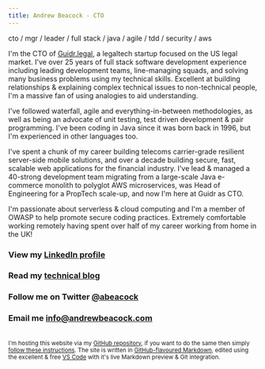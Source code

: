 ```yaml
---
title: Andrew Beacock - CTO
---
```


cto / mgr / leader / full stack / java / agile / tdd / security / aws

I'm the CTO of [Guidr.legal](https://guidr.legal/), a legaltech startup focused on the US legal market. I've over 25 years of full stack software development experience including leading development teams, line-managing squads, and solving many business problems using my technical skills. Excellent at building relationships & explaining complex technical issues to non-technical people, I'm a massive fan of using analogies to aid understanding.

I've followed waterfall, agile and everything-in-between methodologies, as well as being an advocate of unit testing, test driven development & pair programming. I've been coding in Java since it was born back in 1996, but I'm experienced in other languages too.

I've spent a chunk of my career building telecoms carrier-grade resilient server-side mobile solutions, and over a decade building secure, fast, scalable web applications for the financial industry. I've lead & managed a 40-strong development team migrating from a large-scale Java e-commerce monolith to polyglot AWS microservices, was Head of Engineering for a PropTech scale-up, and now I'm here at Guidr as CTO.

I'm passionate about serverless & cloud computing and I'm a member of OWASP to help promote secure coding practices. Extremely comfortable working remotely having spent over half of my career working from home in the UK!

### View my [LinkedIn profile](https://www.linkedin.com/in/andrewbeacock/)

### Read my [technical blog](https://blog.andrewbeacock.com)

### Follow me on Twitter [@abeacock](https://twitter.com/abeacock)

### Email me <info@andrewbeacock.com>

<br/><small>I'm hosting this website via my [GitHub repository](https://github.com/abeacock/), if you want to do the same then simply [follow these instructions](https://pages.github.com/). The site is written in [GitHub-flavoured Markdown](https://guides.github.com/features/mastering-markdown/), edited using the excellent & free [VS Code](https://code.visualstudio.com/) with it's live Markdown preview & Git integration.</small>
